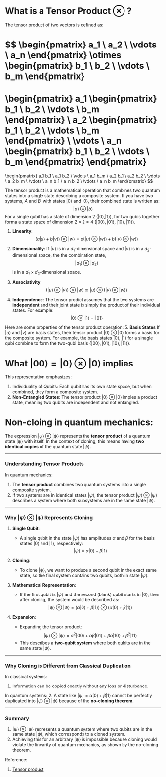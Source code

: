# What is a Tensor Product $\otimes$ ?

The tensor product of two vectors is defined as:

$$
\begin{pmatrix}
a_1 \\
a_2 \\
\vdots \\
a_n
\end{pmatrix}
\otimes
\begin{pmatrix}
b_1 \\
b_2 \\
\vdots \\
b_m
\end{pmatrix}
=
\begin{pmatrix}
a_1
\begin{pmatrix}
b_1 \\
b_2 \\
\vdots \\
b_m
\end{pmatrix} \\
a_2
\begin{pmatrix}
b_1 \\
b_2 \\
\vdots \\
b_m
\end{pmatrix} \\
\vdots \\
a_n
\begin{pmatrix}
b_1 \\
b_2 \\
\vdots \\
b_m
\end{pmatrix}
\end{pmatrix}
=
\begin{pmatrix}
a_1 b_1 \\
a_1 b_2 \\
\vdots \\
a_1 b_m \\
a_2 b_1 \\
a_2 b_2 \\
\vdots \\
a_2 b_m \\
\vdots \\
a_n b_1 \\
a_n b_2 \\
\vdots \\
a_n b_m
\end{pmatrix}
$$

The tensor product is a mathematical operation that combines two quantum states into a single state describing a composite system. If you have two systems, $A$ and $B$, with states $\lvert 0 \rangle$ and $\lvert 0 \rangle$, their combined state is written as:
$$
\lvert a \rangle \otimes \lvert b \rangle
$$
For a single qubit has a state of dimension 2 ($\lvert 0\rangle$,$\lvert 1\rangle$), for two qubis together forma a state space of dimension $2 \times 2 = 4 \ (\lvert 00 \rangle, \lvert 01 \rangle, \lvert 10 \rangle, \lvert 11 \rangle)$. 

1. **Linearity**: 
$$
(a\lvert u \rangle + b\lvert v \rangle) \otimes \lvert w \rangle = a(\lvert u \rangle \otimes \lvert w \rangle)+ b(\lvert v \rangle \otimes \lvert w \rangle)  
$$

2. **Dimensionality**:
If $\lvert u \rangle$ is in a $d_{1}$-dimensional space and $\lvert v \rangle$ is in a $d_{2}$-dimensional space, the the combination state,
$$
\lvert d_{1} \rangle \otimes \lvert d_{2} \rangle 
$$
is in a $d_{1} \times d_{2}$-dimensional space.

3. **Associativity**
$$
(\lvert u \rangle \otimes \lvert v \rangle) \otimes \lvert w \rangle \approxeq \lvert u \rangle \otimes (\lvert v \rangle\otimes \lvert w \rangle)
$$

4. **Independence**:
The tensor prodict assumes that the two systems are **independent** and their joint state is simply the product of their individual states. For example: 
$$
\lvert 0 \rangle \otimes \lvert 1 \rangle = \lvert 01 \rangle
$$

Here are some properties of the tensor product operation:
5. **Basis States**
If $\lvert u \rangle$ and $\lvert v \rangle$ are basis states, their tensor product $\lvert 0 \rangle \otimes \lvert 0 \rangle$ forms a basis for the composite system. For example, the basis states $\lvert 0 \rangle$, $\lvert 1 \rangle$ for a sinagle qubi combine to form the two-qubi basis $\{ \lvert 00 \rangle, \lvert 01 \rangle, \lvert 10 \rangle, \lvert 11 \rangle \}$.

# What $\lvert 00 \rangle = \lvert 0 \rangle \otimes \lvert 0 \rangle$ implies
This representation emphasizes:

1. Individuality of Qubits: 
Each qubit has its own state space, but when combined, they form a composite system.
2. **Non-Entangled States**: The tensor product $\lvert 0 \rangle \otimes \lvert 0 \rangle$ imples a product state, meaning two qubits are independent and not entangled.


# Non-cloing in quantum mechanics:
The expression $\lvert \psi \rangle \otimes \lvert \psi \rangle$ represents the **tensor product** of a quantum state $\lvert \psi \rangle$ with itself. In the context of cloning, this means having **two identical copies** of the quantum state $\lvert \psi \rangle$.

---

### **Understanding Tensor Products**
In quantum mechanics:
1. The **tensor product** combines two quantum systems into a single composite system.
2. If two systems are in identical states $\lvert \psi \rangle$, the tensor product $\lvert \psi \rangle \otimes \lvert \psi \rangle$ describes a system where both subsystems are in the same state $\lvert \psi \rangle$.

---

### **Why $\lvert \psi \rangle \otimes \lvert \psi \rangle$ Represents Cloning**
1. **Single Qubit**:
    - A single qubit in the state $\lvert \psi \rangle$ has amplitudes $\alpha$ and $\beta$ for the basis states $\lvert 0 \rangle$ and $\lvert 1 \rangle$, respectively:
    $$
     \lvert \psi \rangle = \alpha \lvert 0 \rangle + \beta \lvert 1 \rangle
    $$

2. **Cloning**:
    - To clone $\lvert \psi \rangle$, we want to produce a second qubit in the exact same state, so the final system contains two qubits, both in state $\lvert \psi \rangle$.

3. **Mathematical Representation**:
    - If the first qubit is $\lvert \psi \rangle$ and the second (blank) qubit starts in $\lvert 0 \rangle$, then after cloning, the system would be described as:
    $$
     \lvert \psi \rangle \otimes \lvert \psi \rangle = (\alpha \lvert 0 \rangle + \beta \lvert 1 \rangle) \otimes (\alpha \lvert 0 \rangle + \beta \lvert 1 \rangle)
    $$

4. **Expansion**:
    - Expanding the tensor product:
    $$
     \lvert \psi \rangle \otimes \lvert \psi \rangle = \alpha^2 \lvert 00 \rangle + \alpha \beta \lvert 01 \rangle + \beta \alpha \lvert 10 \rangle + \beta^2 \lvert 11 \rangle
    $$
   - This describes a **two-qubit system** where both qubits are in the same state $\lvert \psi \rangle$.

---

### **Why Cloning is Different from Classical Duplication**
In classical systems:
1.  Information can be copied exactly without any loss or disturbance.

In quantum systems:
2.  A state like $\lvert \psi \rangle = \alpha \lvert 0 \rangle + \beta \lvert 1 \rangle$ cannot be perfectly duplicated into $\lvert \psi \rangle \otimes \lvert \psi \rangle$ because of the **no-cloning theorem**.

---

### **Summary**
1.  $\lvert \psi \rangle \otimes \lvert \psi \rangle$ represents a quantum system where two qubits are in the same state $\lvert \psi \rangle$, which corresponds to a cloned system.
2. Achieving this for an arbitrary $\lvert \psi \rangle$ is impossible because cloning would violate the linearity of quantum mechanics, as shown by the no-cloning theorem. 

Reference:

1. [Tensor product](https://en.wikipedia.org/wiki/Tensor_product)